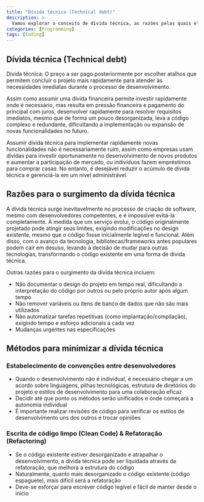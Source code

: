 ```yaml
---
title: "Dívida técnica (Technical debt)"
description: >-
  Vamos explorar o conceito de dívida técnica, as razões pelas quais ela ocorre e como minimizá-la.
categories: [Programming]
tags: [Coding]
---
```


## Dívida técnica (Technical debt)
Dívida técnica: O preço a ser pago posteriormente por escolher atalhos que permitem concluir o projeto mais rapidamente para atender às necessidades imediatas durante o processo de desenvolvimento.

Assim como assumir uma dívida financeira permite investir rapidamente onde é necessário, mas resulta em pressão financeira e pagamento do principal com juros, desenvolver rapidamente para resolver requisitos imediatos, mesmo que de forma um pouco desorganizada, leva a código complexo e redundante, dificultando a implementação ou expansão de novas funcionalidades no futuro.

Assumir dívida técnica para implementar rapidamente novas funcionalidades não é necessariamente ruim, assim como empresas usam dívidas para investir oportunamente no desenvolvimento de novos produtos e aumentar a participação de mercado, ou indivíduos fazem empréstimos para comprar casas. No entanto, é desejável reduzir o acúmulo de dívida técnica e gerenciá-la em um nível administrável.

## Razões para o surgimento da dívida técnica
A dívida técnica surge inevitavelmente no processo de criação de software, mesmo com desenvolvedores competentes, e é impossível evitá-la completamente.
À medida que um serviço evolui, o código originalmente projetado pode atingir seus limites, exigindo modificações no design existente, mesmo que o código fosse inicialmente legível e funcional.
Além disso, com o avanço da tecnologia, bibliotecas/frameworks antes populares podem cair em desuso, levando à decisão de mudar para outras tecnologias, transformando o código existente em uma forma de dívida técnica.

Outras razões para o surgimento da dívida técnica incluem:
- Não documentar o design do projeto em tempo real, dificultando a interpretação do código por outros ou pelo próprio autor após algum tempo
- Não remover variáveis ou itens de banco de dados que não são mais utilizados
- Não automatizar tarefas repetitivas (como implantação/compilação), exigindo tempo e esforço adicionais a cada vez
- Mudanças urgentes nas especificações

## Métodos para minimizar a dívida técnica
### Estabelecimento de convenções entre desenvolvedores
- Quando o desenvolvimento não é individual, é necessário chegar a um acordo sobre linguagens, pilhas tecnológicas, estrutura de diretórios do projeto e estilos de desenvolvimento para uma colaboração eficaz
- Decidir até que ponto os métodos serão unificados e onde começará a autonomia individual
- É importante realizar revisões de código para verificar os estilos de desenvolvimento uns dos outros e trocar opiniões

### Escrita de código limpo (Clean Code) & Refatoração (Refactoring)
- Se o código existente estiver desorganizado e atrapalhar o desenvolvimento, a dívida técnica pode ser liquidada através da refatoração, que melhora a estrutura do código
- Naturalmente, quanto mais desorganizado o código existente (código espaguete), mais difícil será a refatoração
- Deve-se esforçar para escrever código legível e fácil de manter desde o início
